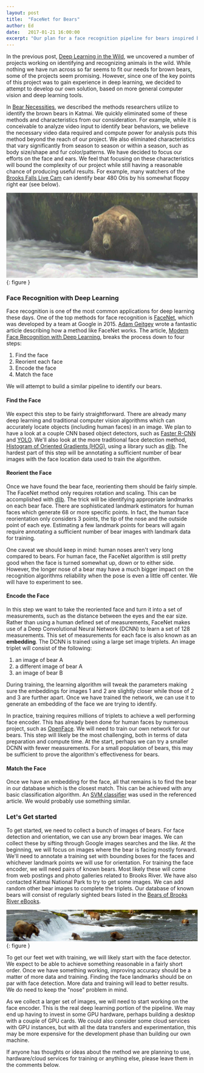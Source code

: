 ```yaml
---
layout: post
title:  "FaceNet for Bears"
author: Ed
date:   2017-01-21 16:00:00
excerpt: "Our plan for a face recognition pipeline for bears inspired by FaceNet."
---
```

In the previous post, [Deep Learning in the Wild](/2017/01/13/dl-in-the-wild.html), we uncovered a number of projects working on identifying and recognizing animals in the wild. While nothing we have run across so far seems to fit our needs for brown bears, some of the projects seem promising. However, since one of the key points of this project was to gain experience in deep learning, we decided to attempt to develop our own solution, based on more general computer vision and deep learning tools.

In [Bear Necessities](/2017/01/09/bear-necessities.html), we described the methods researchers utilize to identify the brown bears in Katmai. We quickly eliminated some of these methods and characteristics from our consideration. For example, while it is conceivable to analyze video input to identify bear behaviors, we believe the necessary video data required and compute power for analysis puts this method beyond the reach of our project. We also eliminated characteristics that vary significantly from season to season or within a season, such as body size/shape and fur color/patterns. We have decided to focus our efforts on the face and ears. We feel that focusing on these characteristics will bound the complexity of our project while still having a reasonable chance of producing useful results. For example, many watchers of the [Brooks Falls Live Cam](http://explore.org/live-cams/player/brown-bear-salmon-cam-brooks-falls) can identify bear 480 Otis by his somewhat floppy right ear (see below).

![480 Otis](/assets/480otis.jpg){: figure }

### Face Recognition with Deep Learning

Face recognition is one of the most common applications for deep learning these days. One of the top methods for face recognition is [FaceNet](https://arxiv.org/abs/1503.03832), which was developed by a team at Google in 2015. [Adam Geitgey](https://medium.com/@ageitgey) wrote a fantastic article describing how a method like FaceNet works. The article, [Modern Face Recognition with Deep Learning](https://medium.com/@ageitgey/machine-learning-is-fun-part-4-modern-face-recognition-with-deep-learning-c3cffc121d78), breaks the process down to four steps:

1. Find the face
2. Reorient each face
3. Encode the face
4. Match the face

We will attempt to build a similar pipeline to identify our bears.

#### Find the Face

We expect this step to be fairly straightforward. There are already many deep learning and traditional computer vision algorithms which can accurately locate objects (including human faces) in an image. We plan to have a look at a couple CNN based object detectors, such as [Faster R-CNN](https://github.com/ShaoqingRen/faster_rcnn) and [YOLO](http://pjreddie.com/darknet/yolo/). We'll also look at the more traditional face detection method, [Histogram of Oriented Gradients (HOG)](https://en.wikipedia.org/wiki/Histogram_of_oriented_gradients), using a library such as [dlib](https://sourceforge.net/projects/dclib/). The hardest part of this step will be annotating a sufficient number of bear images with the face location data used to train the algorithm.

#### Reorient the Face

Once we have found the bear face, reorienting them should be fairly simple. The FaceNet method only requires rotation and scaling. This can be accomplished with [dlib](https://sourceforge.net/projects/dclib/). The trick will be identifying appropriate landmarks on each bear face. There are sophisticated landmark estimators for human faces which generate 68 or more specific points. In fact, the human face reorientation only considers 3 points, the tip of the nose and the outside point of each eye. Estimating a few landmark points for bears will again require annotating a sufficient number of bear images with landmark data for training.

One caveat we should keep in mind: human noses aren't very long compared to bears. For human face, the FaceNet algorithm is still pretty good when the face is turned somewhat up, down or to either side. However, the longer nose of a bear may have a much bigger impact on the recognition algorithms reliability when the pose is even a little off center. We will have to experiment to see.

#### Encode the Face

In this step we want to take the reoriented face and turn it into a set of measurements, such as the distance between the eyes and the ear size. Rather than using a human defined set of measurements, FaceNet makes use of a Deep Convolutional Neural Network (DCNN) to learn a set of 128 measurements. This set of measurements for each face is also known as an **embedding**. The DCNN is trained using a large set image triplets. An image triplet will consist of the following:

1. an image of bear A
2. a different image of bear A
3. an image of bear B

During training, the learning algorithm will tweak the parameters making sure the embeddings for images 1 and 2 are slightly closer while those of 2 and 3 are further apart. Once we have trained the network, we can use it to generate an embedding of the face we are trying to identify.

In practice, training requires millions of triplets to achieve a well performing face encoder. This has already been done for human faces by numerous project, such as [OpenFace](https://cmusatyalab.github.io/openface/). We will need to train our own network for our bears. This step will likely be the most challenging, both in terms of data preparation and compute time. At the start, perhaps we can try a smaller DCNN with fewer measurements. For a small population of bears, this may be sufficient to prove the algorithm's effectiveness for bears.

#### Match the Face

Once we have an embedding for the face, all that remains is to find the bear in our database which is the closest match. This can be achieved with any basic classification algorithm. An [SVM classifier](https://en.wikipedia.org/wiki/Support_vector_machine) was used in the referenced article. We would probably use something similar.

### Let's Get started

To get started, we need to collect a bunch of images of bears. For face detection and orientation, we can use any brown bear images. We can collect these by sifting through Google images searches and the like. At the beginning, we will focus on images where the bear is facing mostly forward. We'll need to annotate a training set with bounding boxes for the faces and whichever landmark points we will use for orientation. For training the face encoder, we will need pairs of known bears. Most likely these will come from web postings and photo galleries related to Brooks River. We have also contacted Katmai National Park to try to get some images. We can add random other bear images to complete the triplets. Our database of known bears will consist of regularly sighted bears listed in the [Bears of Brooks River eBooks](https://www.nps.gov/katm/learn/photosmultimedia/ebooks.htm).

![Brooks Falls](/assets/brooks-falls-banner.jpg){: figure }

To get our feet wet with training, we will likely start with the face detector. We expect to be able to achieve something reasonable in a fairly short order. Once we have something working, improving accuracy should be a matter of more data and training. Finding the face landmarks should be on par with face detection. More data and training will lead to better results. We do need to keep the "nose" problem in mind.

As we collect a larger set of images, we will need to start working on the face encoder. This is the real deep learning portion of the pipeline. We may end up having to invest in some GPU hardware, perhaps building a desktop with a couple of GPU cards. We could also consider some cloud services with GPU instances, but with all the data transfers and experimentation, this may be more expensive for the development phase than building our own machine.

If anyone has thoughts or ideas about the method we are planning to use, hardware/cloud services for training or anything else, please leave them in the comments below.
